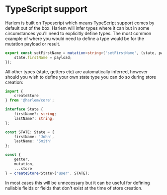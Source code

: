 # TypeScript support
Harlem is built on Typescript which means TypeScript support comes by default out of the box. Harlem will infer types where it can but in some circumstances you'll need to explicitly define types. The most common example of where you would need to define a type would be for the mutation payload or result.

```typescript
export const setFirstName = mutation<string>('setFirstName', (state, payload) => {
    state.firstName = payload;
});
```

All other types (state, getters etc) are automatically inferred, however should you wish to define your own state type you can do so during store creation:

```typescript
import {
    createStore
} from '@harlem/core';

interface State {
    firstName?: string;
    lastName?: string;
};

const STATE: State = {
    firstName: 'John',
    lastName: 'Smith'
};

const {
    getter,
    mutation,
    ...store
} = createStore<State>('user', STATE);
```

In most cases this will be unnecessary but it can be useful for defining nullable fields or fields that don't exist at the time of store creation.

